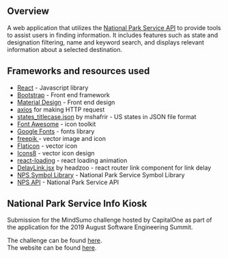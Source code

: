 ## Overview

A web application that utilizes the [National Park Service API](https://www.nps.gov/subjects/developer/api-documentation.htm#/) to provide tools to assist users in finding information. It includes features such as state and designation filtering, name and keyword search, and displays relevant information about a selected destination.

## Frameworks and resources used

* [React](https://reactjs.org/docs/getting-started.html) - Javascript library
* [Bootstrap](https://getbootstrap.com/) - Front end framework
* [Material Design](https://material.io/design/) - Front end design
* [axios](https://github.com/axios/axios) for making HTTP request
* [states_titlecase.json](https://gist.github.com/mshafrir/2646763) by mshafrir - US states in JSON file format
* [Font Awesome](https://fontawesome.com/) - icon toolkit
* [Google Fonts](https://fonts.google.com/) - fonts library
* [freepik ](https://www.freepik.com/) - vector image and icon
* [Flaticon](https://www.flaticon.com/) - vector icon
* [Icons8](https://icons8.com/icons) - vector icon design
* [react-loading](https://www.npmjs.com/package/react-loading) - react loading animation
* [DelayLink.jsx](https://gist.github.com/headzoo/8f4c6a5e843ec26abdcad87cd93e3e2e) by headzoo - react router link component for link delay
* [NPS Symbol Library](https://www.nps.gov/maps/tools/symbol-library/) - National Park Service Symbol Library
* [NPS API](https://www.nps.gov/subjects/developer/api-documentation.htm#/) - National Park Service API

## National Park Service Info Kiosk

Submission for the MindSumo challenge hosted by CapitalOne as part of the application for the 2019 August Software Engineering Summit.<br>

The challenge can be found [here](https://www.mindsumo.com/contests/national-park-api).<br>
The website can be found [here](https://eunicornbread.github.io/mindSumoChallenge/#/).
